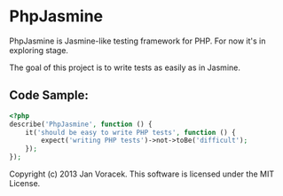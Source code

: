 # PhpJasmine #

PhpJasmine is Jasmine-like testing framework for PHP. For now it's in exploring stage. 

The goal of this project is to write tests as easily as in Jasmine.

## Code Sample: ##

```php
<?php
describe('PhpJasmine', function () {
    it('should be easy to write PHP tests', function () {
        expect('writing PHP tests')->not->toBe('difficult');
    });
});
```

Copyright (c) 2013 Jan Voracek. This software is licensed under the MIT License.